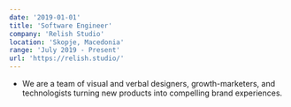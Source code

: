 ```yaml
---
date: '2019-01-01'
title: 'Software Engineer'
company: 'Relish Studio'
location: 'Skopje, Macedonia'
range: 'July 2019 - Present'
url: 'https://relish.studio/'
---
```


- We are a team of visual and verbal designers, growth-marketers, and technologists turning new products into compelling brand experiences.

